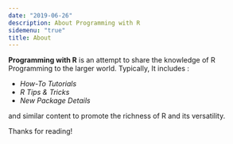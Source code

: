 ```yaml
---
date: "2019-06-26"
description: About Programming with R
sidemenu: "true"
title: About
---
```


**Programming with R** is an attempt to share the knowledge of R Programming to the larger world. Typically, It includes :

  * *How-To Tutorials*
  * *R Tips & Tricks* 
  * *New Package Details* 

and similar content to promote the richness of R and its versatility.

Thanks for reading!
